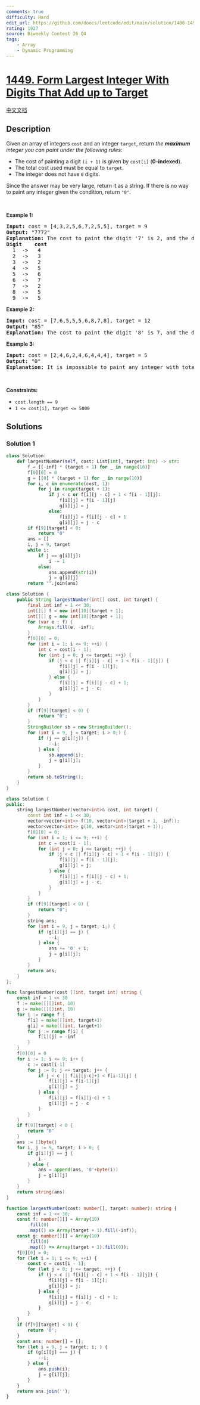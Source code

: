 ```yaml
---
comments: true
difficulty: Hard
edit_url: https://github.com/doocs/leetcode/edit/main/solution/1400-1499/1449.Form%20Largest%20Integer%20With%20Digits%20That%20Add%20up%20to%20Target/README_EN.md
rating: 1927
source: Biweekly Contest 26 Q4
tags:
    - Array
    - Dynamic Programming
---
```


<!-- problem:start -->

# [1449. Form Largest Integer With Digits That Add up to Target](https://leetcode.com/problems/form-largest-integer-with-digits-that-add-up-to-target)

[中文文档](/solution/1400-1499/1449.Form%20Largest%20Integer%20With%20Digits%20That%20Add%20up%20to%20Target/README.md)

## Description

<!-- description:start -->

<p>Given an array of integers <code>cost</code> and an integer <code>target</code>, return <em>the <strong>maximum</strong> integer you can paint under the following rules</em>:</p>

<ul>
	<li>The cost of painting a digit <code>(i + 1)</code> is given by <code>cost[i]</code> (<strong>0-indexed</strong>).</li>
	<li>The total cost used must be equal to <code>target</code>.</li>
	<li>The integer does not have <code>0</code> digits.</li>
</ul>

<p>Since the answer may be very large, return it as a string. If there is no way to paint any integer given the condition, return <code>&quot;0&quot;</code>.</p>

<p>&nbsp;</p>
<p><strong class="example">Example 1:</strong></p>

<pre>
<strong>Input:</strong> cost = [4,3,2,5,6,7,2,5,5], target = 9
<strong>Output:</strong> &quot;7772&quot;
<strong>Explanation:</strong> The cost to paint the digit &#39;7&#39; is 2, and the digit &#39;2&#39; is 3. Then cost(&quot;7772&quot;) = 2*3+ 3*1 = 9. You could also paint &quot;977&quot;, but &quot;7772&quot; is the largest number.
<strong>Digit    cost</strong>
  1  -&gt;   4
  2  -&gt;   3
  3  -&gt;   2
  4  -&gt;   5
  5  -&gt;   6
  6  -&gt;   7
  7  -&gt;   2
  8  -&gt;   5
  9  -&gt;   5
</pre>

<p><strong class="example">Example 2:</strong></p>

<pre>
<strong>Input:</strong> cost = [7,6,5,5,5,6,8,7,8], target = 12
<strong>Output:</strong> &quot;85&quot;
<strong>Explanation:</strong> The cost to paint the digit &#39;8&#39; is 7, and the digit &#39;5&#39; is 5. Then cost(&quot;85&quot;) = 7 + 5 = 12.
</pre>

<p><strong class="example">Example 3:</strong></p>

<pre>
<strong>Input:</strong> cost = [2,4,6,2,4,6,4,4,4], target = 5
<strong>Output:</strong> &quot;0&quot;
<strong>Explanation:</strong> It is impossible to paint any integer with total cost equal to target.
</pre>

<p>&nbsp;</p>
<p><strong>Constraints:</strong></p>

<ul>
	<li><code>cost.length == 9</code></li>
	<li><code>1 &lt;= cost[i], target &lt;= 5000</code></li>
</ul>

<!-- description:end -->

## Solutions

<!-- solution:start -->

### Solution 1

<!-- tabs:start -->

```python
class Solution:
    def largestNumber(self, cost: List[int], target: int) -> str:
        f = [[-inf] * (target + 1) for _ in range(10)]
        f[0][0] = 0
        g = [[0] * (target + 1) for _ in range(10)]
        for i, c in enumerate(cost, 1):
            for j in range(target + 1):
                if j < c or f[i][j - c] + 1 < f[i - 1][j]:
                    f[i][j] = f[i - 1][j]
                    g[i][j] = j
                else:
                    f[i][j] = f[i][j - c] + 1
                    g[i][j] = j - c
        if f[9][target] < 0:
            return "0"
        ans = []
        i, j = 9, target
        while i:
            if j == g[i][j]:
                i -= 1
            else:
                ans.append(str(i))
                j = g[i][j]
        return "".join(ans)
```

```java
class Solution {
    public String largestNumber(int[] cost, int target) {
        final int inf = 1 << 30;
        int[][] f = new int[10][target + 1];
        int[][] g = new int[10][target + 1];
        for (var e : f) {
            Arrays.fill(e, -inf);
        }
        f[0][0] = 0;
        for (int i = 1; i <= 9; ++i) {
            int c = cost[i - 1];
            for (int j = 0; j <= target; ++j) {
                if (j < c || f[i][j - c] + 1 < f[i - 1][j]) {
                    f[i][j] = f[i - 1][j];
                    g[i][j] = j;
                } else {
                    f[i][j] = f[i][j - c] + 1;
                    g[i][j] = j - c;
                }
            }
        }
        if (f[9][target] < 0) {
            return "0";
        }
        StringBuilder sb = new StringBuilder();
        for (int i = 9, j = target; i > 0;) {
            if (j == g[i][j]) {
                --i;
            } else {
                sb.append(i);
                j = g[i][j];
            }
        }
        return sb.toString();
    }
}
```

```cpp
class Solution {
public:
    string largestNumber(vector<int>& cost, int target) {
        const int inf = 1 << 30;
        vector<vector<int>> f(10, vector<int>(target + 1, -inf));
        vector<vector<int>> g(10, vector<int>(target + 1));
        f[0][0] = 0;
        for (int i = 1; i <= 9; ++i) {
            int c = cost[i - 1];
            for (int j = 0; j <= target; ++j) {
                if (j < c || f[i][j - c] + 1 < f[i - 1][j]) {
                    f[i][j] = f[i - 1][j];
                    g[i][j] = j;
                } else {
                    f[i][j] = f[i][j - c] + 1;
                    g[i][j] = j - c;
                }
            }
        }
        if (f[9][target] < 0) {
            return "0";
        }
        string ans;
        for (int i = 9, j = target; i;) {
            if (g[i][j] == j) {
                --i;
            } else {
                ans += '0' + i;
                j = g[i][j];
            }
        }
        return ans;
    }
};
```

```go
func largestNumber(cost []int, target int) string {
	const inf = 1 << 30
	f := make([][]int, 10)
	g := make([][]int, 10)
	for i := range f {
		f[i] = make([]int, target+1)
		g[i] = make([]int, target+1)
		for j := range f[i] {
			f[i][j] = -inf
		}
	}
	f[0][0] = 0
	for i := 1; i <= 9; i++ {
		c := cost[i-1]
		for j := 0; j <= target; j++ {
			if j < c || f[i][j-c]+1 < f[i-1][j] {
				f[i][j] = f[i-1][j]
				g[i][j] = j
			} else {
				f[i][j] = f[i][j-c] + 1
				g[i][j] = j - c
			}
		}
	}
	if f[9][target] < 0 {
		return "0"
	}
	ans := []byte{}
	for i, j := 9, target; i > 0; {
		if g[i][j] == j {
			i--
		} else {
			ans = append(ans, '0'+byte(i))
			j = g[i][j]
		}
	}
	return string(ans)
}
```

```ts
function largestNumber(cost: number[], target: number): string {
    const inf = 1 << 30;
    const f: number[][] = Array(10)
        .fill(0)
        .map(() => Array(target + 1).fill(-inf));
    const g: number[][] = Array(10)
        .fill(0)
        .map(() => Array(target + 1).fill(0));
    f[0][0] = 0;
    for (let i = 1; i <= 9; ++i) {
        const c = cost[i - 1];
        for (let j = 0; j <= target; ++j) {
            if (j < c || f[i][j - c] + 1 < f[i - 1][j]) {
                f[i][j] = f[i - 1][j];
                g[i][j] = j;
            } else {
                f[i][j] = f[i][j - c] + 1;
                g[i][j] = j - c;
            }
        }
    }
    if (f[9][target] < 0) {
        return '0';
    }
    const ans: number[] = [];
    for (let i = 9, j = target; i; ) {
        if (g[i][j] === j) {
            --i;
        } else {
            ans.push(i);
            j = g[i][j];
        }
    }
    return ans.join('');
}
```

<!-- tabs:end -->

<!-- solution:end -->

<!-- problem:end -->
